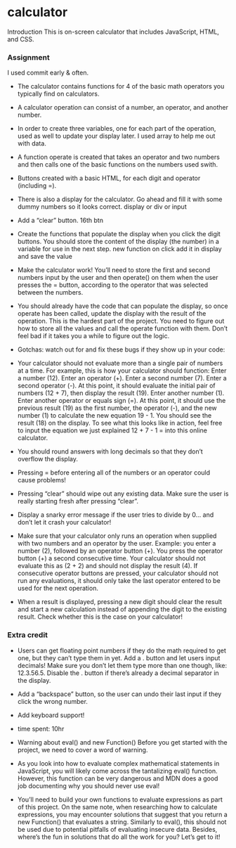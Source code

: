 # calculator

Introduction
This is on-screen calculator that includes JavaScript, HTML, and CSS.

### Assignment
I used commit early & often.


- The calculator contains functions for 4 of the basic math operators you typically find on calculators.

- A calculator operation can consist of a number, an operator, and another number.

- In order to create three variables, one for each part of the operation, used as well to update your display later. I used array to help me out with data. 

- A function operate  is created that takes an operator and two numbers and then calls one of the basic functions on the numbers used swith.


- Buttons created with a basic HTML, for each digit and operator (including =).

- There is also a display for the calculator. Go ahead and fill it with some dummy numbers so it looks correct. 
display or div or input

- Add a “clear” button. 16th btn

- Create the functions that populate the display when you click the digit buttons. You should store the content of the display (the number) in a variable for use in the next step. new function on click add it in display and save the value

- Make the calculator work! You’ll need to store the first and second numbers input by the user and then operate() on them when the user presses the = button, according to the operator that was selected between the numbers.

- You should already have the code that can populate the display, so once operate has been called, update the display with the result of the operation. 
This is the hardest part of the project. You need to figure out how to store all the values and call the operate function with them. Don’t feel bad if it takes you a while to figure out the logic.

- Gotchas: watch out for and fix these bugs if they show up in your code:

- Your calculator should not evaluate more than a single pair of numbers at a time. For example, this is how your calculator should function:
Enter a number (12).
Enter an operator (+).
Enter a second number (7).
Enter a second operator (-). At this point, it should evaluate the initial pair of numbers (12 + 7), then display the result (19).
Enter another number (1).
Enter another operator or equals sign (=). At this point, it should use the previous result (19) as the first number, the operator (-), and the new number (1) to calculate the new equation 19 - 1. You should see the result (18) on the display.
To see what this looks like in action, feel free to input the equation we just explained 12 + 7 - 1 = into this online calculator.

- You should round answers with long decimals so that they don’t overflow the display.

- Pressing = before entering all of the numbers or an operator could cause problems!

- Pressing “clear” should wipe out any existing data. Make sure the user is really starting fresh after pressing “clear”.

- Display a snarky error message if the user tries to divide by 0… and don’t let it crash your calculator!

- Make sure that your calculator only runs an operation when supplied with two numbers and an operator by the user. Example: you enter a number (2), followed by an operator button (+). You press the operator button (+) a second consecutive time. Your calculator should not evaluate this as (2 + 2) and should not display the result (4). If consecutive operator buttons are pressed, your calculator should not run any evaluations, it should only take the last operator entered to be used for the next operation.

- When a result is displayed, pressing a new digit should clear the result and start a new calculation instead of appending the digit to the existing result. Check whether this is the case on your calculator!


### Extra credit

- Users can get floating point numbers if they do the math required to get one, but they can’t type them in yet. Add a . button and let users input decimals! Make sure you don’t let them type more than one though, like: 12.3.56.5. Disable the . button if there’s already a decimal separator in the display.

- Add a “backspace” button, so the user can undo their last input if they click the wrong number. 

- Add keyboard support!

- time spent: 10hr

- Warning about eval() and new Function()
Before you get started with the project, we need to cover a word of warning.
- As you look into how to evaluate complex mathematical statements in JavaScript, you will likely come across the tantalizing eval() function. However, this function can be very dangerous and MDN does a good job documenting why you should never use eval! 
- You’ll need to build your own functions to evaluate expressions as part of this project. On the same note, when researching how to calculate expressions, you may encounter solutions that suggest that you return a new Function() that evaluates a string. Similarly to eval(), this should not be used due to potential pitfalls of evaluating insecure data. Besides, where’s the fun in solutions that do all the work for you? Let’s get to it!